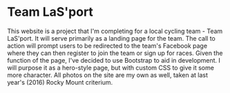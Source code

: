 # Team LaS'port

This website is a project that I'm completing for a local cycling team - Team LaS'port. It will serve primarily as a landing page for the team. The call to action will prompt users to be redirected to the team's Facebook page where they can then register to join the team or sign up for races. Given the function of the page, I've decided to use Bootstrap to aid in development. I will purpose it as a hero-style page, but with custom CSS to give it some more character. All photos on the site are my own as well, taken at last year's (2016) Rocky Mount criterium.
